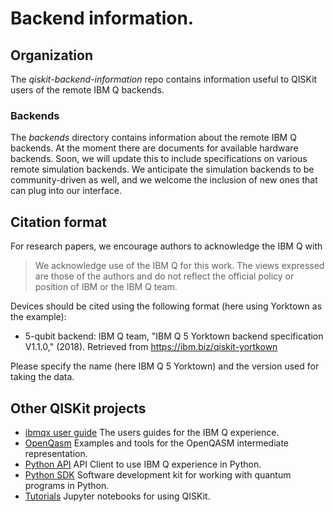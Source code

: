 # Backend information.

## Organization

The *qiskit-backend-information* repo contains information useful to QISKit users of the remote IBM Q backends.

### Backends
The *backends* directory contains information about the remote IBM Q backends. At the moment there are documents for available hardware backends. Soon, we will update this to include specifications on various remote simulation backends. We anticipate the simulation backends to be community-driven as well, and we welcome the inclusion of new ones that can plug into our interface.

## Citation format

For research papers, we encourage authors to acknowledge the IBM Q with  

  >We acknowledge use of the IBM Q for this work. The views expressed are those of the authors and do not reflect the official policy or position of IBM or the IBM Q team.

Devices should be cited using the following format (here using Yorktown as the example):

* 5-qubit backend: IBM Q team, "IBM Q 5 Yorktown backend specification V1.1.0," (2018). Retrieved from https://ibm.biz/qiskit-yortkown

Please specify the name (here IBM Q 5 Yorktown) and the version used for taking the data. 

## Other QISKit projects

* [ibmqx user guide](https://github.com/QISKit/ibmqx-user-guides) The users guides for the IBM Q experience.
* [OpenQasm](https://github.com/QISKit/openqasm) Examples and tools for the OpenQASM intermediate representation.
* [Python API](https://github.com/QISKit/qiskit-api-py) API Client to use IBM Q experience in Python.
* [Python SDK](https://github.com/QISKit/qiskit-sdk-py) Software development kit for working with quantum programs in Python.
* [Tutorials](https://github.com/QISKit/qiskit-tutorial) Jupyter notebooks for using QISKit.
